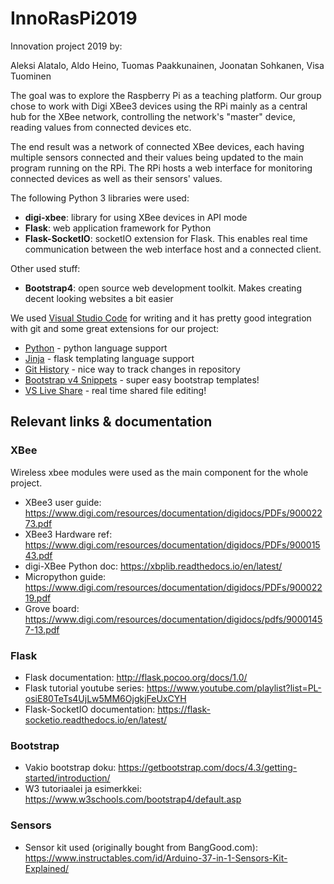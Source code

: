 # InnoRasPi2019
Innovation project 2019 by:

Aleksi Alatalo, Aldo Heino, Tuomas Paakkunainen, Joonatan Sohkanen, Visa Tuominen

The goal was to explore the Raspberry Pi as a teaching platform. Our group chose to work with Digi XBee3 devices using the RPi mainly as a central hub for the XBee network, controlling the network's "master" device, reading values from connected devices etc.

The end result was a network of connected XBee devices, each having multiple sensors connected and their values being updated to the main program running on the RPi. The RPi hosts a web interface for monitoring connected devices as well as their sensors' values.

The following Python 3 libraries were used:
- **digi-xbee**: library for using XBee devices in API mode
- **Flask**: web application framework for Python
- **Flask-SocketIO**: socketIO extension for Flask. This enables real time communication between the web interface host and a connected client.

Other used stuff:
- **Bootstrap4**: open source web development toolkit. Makes creating decent looking websites a bit easier

We used [Visual Studio Code](https://code.visualstudio.com/) for writing and it has pretty good integration with git and some great extensions for our project:
- [Python](https://marketplace.visualstudio.com/items?itemName=ms-python.python) - python language  support
- [Jinja](https://marketplace.visualstudio.com/items?itemName=wholroyd.jinja) - flask templating language support
- [Git History](https://marketplace.visualstudio.com/items?itemName=donjayamanne.githistory) - nice way to track changes in repository
- [Bootstrap v4 Snippets](https://marketplace.visualstudio.com/items?itemName=Zaczero.bootstrap-v4-snippets) - super easy bootstrap templates!
- [VS Live Share](https://marketplace.visualstudio.com/items?itemName=MS-vsliveshare.vsliveshare) - real time shared file editing!

## Relevant links & documentation
### XBee
Wireless xbee modules were used as the main component for the whole project.
- XBee3 user guide: https://www.digi.com/resources/documentation/digidocs/PDFs/90002273.pdf
- XBee3 Hardware ref: https://www.digi.com/resources/documentation/digidocs/PDFs/90001543.pdf
- digi-XBee Python doc: https://xbplib.readthedocs.io/en/latest/
- Micropython guide: https://www.digi.com/resources/documentation/digidocs/PDFs/90002219.pdf
- Grove board: https://www.digi.com/resources/documentation/digidocs/pdfs/90001457-13.pdf

### Flask
- Flask documentation: http://flask.pocoo.org/docs/1.0/
- Flask tutorial youtube series: https://www.youtube.com/playlist?list=PL-osiE80TeTs4UjLw5MM6OjgkjFeUxCYH
- Flask-SocketIO documentation: https://flask-socketio.readthedocs.io/en/latest/

### Bootstrap
- Vakio bootstrap doku: https://getbootstrap.com/docs/4.3/getting-started/introduction/
- W3 tutoriaalei ja esimerkkei: https://www.w3schools.com/bootstrap4/default.asp

### Sensors
- Sensor kit used (originally bought from BangGood.com): https://www.instructables.com/id/Arduino-37-in-1-Sensors-Kit-Explained/
